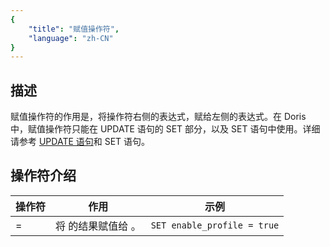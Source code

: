 ```yaml
---
{
    "title": "赋值操作符",
    "language": "zh-CN"
}
---
```


<!-- 
Licensed to the Apache Software Foundation (ASF) under one
or more contributor license agreements.  See the NOTICE file
distributed with this work for additional information
regarding copyright ownership.  The ASF licenses this file
to you under the Apache License, Version 2.0 (the
"License"); you may not use this file except in compliance
with the License.  You may obtain a copy of the License at

  http://www.apache.org/licenses/LICENSE-2.0

Unless required by applicable law or agreed to in writing,
software distributed under the License is distributed on an
"AS IS" BASIS, WITHOUT WARRANTIES OR CONDITIONS OF ANY
KIND, either express or implied.  See the License for the
specific language governing permissions and limitations
under the License.
-->

## 描述

赋值操作符的作用是，将操作符右侧的表达式，赋给左侧的表达式。在 Doris 中，赋值操作符只能在 UPDATE 语句的 SET 部分，以及 SET 语句中使用。详细请参考 [UPDATE 语句](../../sql-statements/data-modification/DML/UPDATE.md)和 SET 语句。

## 操作符介绍

| 操作符    | 作用                      | 示例                        |
| --------- | ------------------------- | --------------------------- |
| <x> = <y> | 将 <y> 的结果赋值给 <x>。 | `SET enable_profile = true` |
